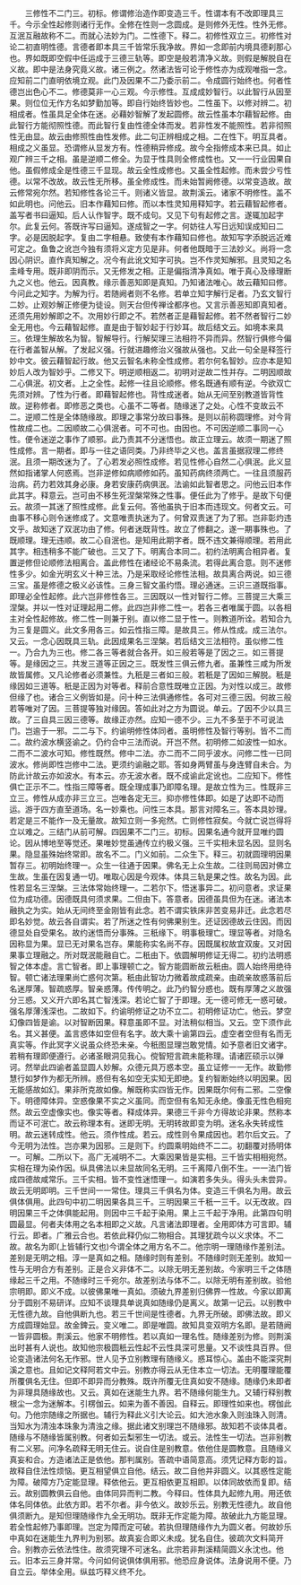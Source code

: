 <!-- { "loadSidebar": true } -->
　　三修性不二门三。初标。修谓修治造作即变造三千。性谓本有不改即理具三千。今示全性起修则诸行无作。全修在性则一念圆成。是则修外无性。性外无修。互泯互融故称不二。而就心法妙为门。二性德下。释二。初修性双立三。初修性对论二初直明性德。言德者即本具三千皆常乐我净故。界如一念即前内境具德刹那心也。界如既即空假中任运成于三德三轨等。即空是般若清净义故。则假是解脱自在义故。即中是法身究竟义故。诸三例之。然诸法皆可论于修性亦为成观唯指一念。应知前二门直明依境立观。此门及因果不二乃委示前二。令成圆行始终也。何者性德岂出色心不二。修德莫非一心三观。今示修性。互成成妙智行。以此智行从因至果。则位位无作方名如梦勤加等。即自行始终皆妙也。二性虽下。以修对辨二。初相成者。性虽具足全体在迷。必藉妙智解了发起圆修。故云性虽本尔藉智起修。由此智行方能彻照性德。而此智行复由性德全体而发。若非性发不能照性。若非彻照性无由显。故云由修照性由性发修。此二句正辨相成之相。二在性下。明互具者。相成之义虽显。恐谓修从显发方有。性德稍异修成。故今全指修成本来已具。如止观广辨三千之相。虽是逆顺二修全。为显于性具则全修成性也。又一一行业因果自他。虽假修成全是性德三千显现。故云全性成修也。又虽全性起修。而未尝少亏性德。以常不改故。故云性无所移。虽全修成性。而未始暂阙修德。以常变造故。故云修常宛尔然。若知修性各论三千。则诸义皆显。故荆溪云。诸家不明修性。盖不如此明也。问他云。旧本作藉知曰修。而以本性灵知用释知字。若云藉智起修者。盖写者书曰逼知。后人认作智字。既不成句。又见下句有起修之言。遂辄加起字尔。此复云何。答既许写曰逼知。遂成智之一字。何妨往人写日远知误成知曰二字。必是因脱起字。复由二字相悬。致使有本作藉知曰修也。故知写字添脱远近难可定之。鱼鲁之讹岂今独有须将义定方见是非。何者他既暗于三法妙义。尚将一念因心阴识。直作真知解之。况今有此讹文知字可执。岂不作灵知解邪。且灵知之名圭峰专用。既非即阴而示。又无修发之相。正是偏指清净真如。唯于真心及缘理断九之义也。他云。因真教。缘示善恶知即是真知。乃知诸法唯心。故云藉知曰修。今问此之知字。为解为行。若随阙者则不名修。若单立知字解行足者。乃玄文智行二妙。止观妙解正修便为徒设。则天台但传禅诠都序也。又言示善恶知即真知者。还须先用妙解即之不。次用妙行即之不。若然者正是藉智起修。若不然者智行二妙全无用也。今云藉智起修。直是由于智妙起于行妙耳。故后结文云。如境本来具三。依理生解故名为智。智解导行。行解契理三法相符不异而异。然智行俱修今偏在行者盖智从解。了发起义强。行就进趣修治义强故从强也。又此一句全是释签行妙中文。彼云藉智起行故。他又云智名未称全性成修。若尔何名智妙。应亦本是知妙后人改为智妙乎。二修又下。明逆顺相返二。初明对逆故二性并存。二明因顺故二心俱泯。初文者。上之全性。起修一往且论顺修。修名既通有顺有逆。今欲双亡先须对辨。了性为行者。即藉智起修也。背性成迷者。始从无间至别教道皆背性故。逆称修者。即修恶之类也。心虽不二等者。随缘迷了之处。心性不变故云不二。逆顺二性是全体随缘故。即理之事常分故曰事殊。是则以前称圆理修。对今背性故成二也。二因顺故二心俱泯者。可不可也。由因也。不可因逆顺二事同一心性。便令迷逆之事作了顺邪。此乃责其不分迷悟也。故正立理云。故须一期迷了照性成修。言一期者。即与一往之语同类。乃非终毕之义也。盖言虽据寂理二修终泯。且须一期改迷为了。了心若发必照性成修。若见性修心自然二心俱泯。此义显然如指诸掌人何惑焉。岂非逆修如病顺修如药。虽知药病终须两亡。一往且须服药治病。药力若效其身必康。身若安康药病俱泯。法谕如此智者思之。问他云旧本作此其字。释意云。岂可由不移生死涅槃常殊之性事。便任此为了修乎。是故下句便云。故须一其迷了照性成修。此复云何。答他虽执于旧本而违现文。何者文云。可由事不移心则令迷修成了。文意唯责执迷为了。何曾双责迷了为了邪。岂非彰灼违文乎。故知迷了双泯功由了修。何者迷既背性。故立了修翻之。遂一期事殊也。了既顺理。理无违顺。故二心自泯也。是知用此期字者。既不违文兼得顺理。若用此其字。相违稍多不能广破也。三又了下。明离合本同二。初约法明离合相异者。复置逆修但论顺修法相离合。盖此修性在诸经论不易条流。若得此离合意。则不迷修性多少。如金光明玄义十种三法。乃是采取经论修性法相。故具离合两说。如三德三宝。虽是修德之极义必该性。三身三智文虽约悟。理必通迷。三识三道既指事。即理必全性起修。此六岂非修性各三。三因既以一性对智行二修。三菩提三大乘三涅槃。并以一性对证理起用二修。此四岂非修二性一。若各三者唯属于圆。以各相主对全性起修故。修二性一则兼于别。直以修二显于性一。则教道所诠。若知合九为三复是圆义。此文多用各三。如云性指三障。是故具三。修从性成。成三法尔。又云。一念心因既具三轨。此因成果名三涅槃。若后结文三法相符。虽似修二性一。乃合九为三也。修二各三等者就合各开。如三般若等是了因之三。如三菩提等。是缘因之三。共发三道等正因之三。既发性三俱云修九者。虽兼性三咸为所发故皆属修。又凡论修者必须兼性。九秖是三者如三般。若秖是了因如三解脱。秖是缘因如三道等。秖是正因为对等者。释前合意性既唯立正因。为对性以成三。故修但缘了也。诸合三义例皆如是。问十种三法俱通修性。各可对三德三因。何故三般若等唯对了因。三菩提等独对缘因。答如此对之方为圆说。单云。了因不少以具三故。了三自具三因三德等。故缘正亦然。应知一德不少。三九不多至于不可说法门。岂逾于一邪。二二与下。约谕明修性体同者。虽明修性及智行等别。皆不二而二。故约波水横竖谕之。仍约合中三法而说。开岂不然。初明修二如波性一如水。二而不二波水可知。修性既然。修中二法。亦二而不二同乎波水。问修二性一已同波水。修尚即性岂修中二法。更须约谕融之耶。答如身两臂虽与身连臂自未合。为防此计故云亦如波水。有本云。亦无波水者。既不成谕此定讹也。二应知下。修性俱亡正示不二。性指三障等者。既全理成事乃即障名理。是故立性为三。性既非三立三。修性从成亦非三立三。岂唯各定无三。抑亦修性体即。如是了达即不动而运。游于四方直至道场。名一妙乘也。问性三本具。那言对障名三。答本具妙理。若定是三不能作一及无量故。故知立则一多宛然。亡则修性寂矣。今就亡说岂得将立以难之。三结门从前可解。四因果不二门三。初标。因果名通今就开显唯约圆论。因从博地至等觉还。果唯妙觉虽通传立约极义强。三千实相未显名因。显则名果。隐显虽殊始终常即。故名不二。门义如前。二众生下。释三。初就圆理明因果暂存三。初明始终理一。众生一往通于因果。佛名无上众生故。二往则局因对佛立生故。生虽在因复通一切。唯取心因是今观体。体具三轨是果之性。故名为因。此性若显名三涅槃。三法体常始终理一。二若尔下。悟迷事异二。初问意者。求证果位为成功德。因德既具何须求果。二但由下。答意者。因德虽具但为在迷。诸法本融执之为实。始从无间终至金刚皆有此念。若不谓实铁床非苦变易非迁。此念若尽即名妙觉。故云各自谓实。若了所迷之性有何佛果别生。还证因德故云住因。而因德显处自受果名。故约迷悟而分事殊。三秖缘下。明事极理亡。理显等者。对隐名因称显为果。显已无对果名岂存。果能称实名尚不存。因既属权故宜双废。又对因果事立理融之。所对既泯能融自亡。二秖由下。依圆解明修证无得二。初约法明惑智之体本虚。言亡智者。即上事理顿亡之。智方能圆断故云秖由。圆人始终用绝待智。顿亡诸法理果尚亡惑何次第。秖由此智功力微着故成疏亲。由疏亲故惑落前后名迷厚薄。智疏惑厚。智亲惑薄。传传明之。此乃约智分惑也。既有厚薄之义故强分三惑。又义开六即名其亡智浅深。若论亡智了于即理。无一德可修无一惑可破。强名厚薄浅深也。二故如下。约谕明修证之功不立二。初明修证功亡。他云。梦空幻像四皆是谕。以对智断因果。释意虽即不显。对法稍似相当。又云。空下须作此名。其义甚便。盖言惑体如空但有名字。故大乘十谕第四云。虚空者空但有名而无真实等。作此冥字义说虽众终恐未亲。今秖图显理岂敢党情。如予意者旧文诸字。若稍有理即便遵行。必诸圣眼洞见我心。傥智短言疏未能称理。请诸匠硕示以弹诃。然举此四谕者盖显圆人妙解。众德元具万惑本空。虽立证修一一无作。故勤修慧行如梦作为都无所辨。惑但有名如空无实知无即绝。复约智断始终以明因果。因无能感故如幻。果非所克故如像。解既称实四皆无作。因果既尔何有二邪。二空像下。明德障体异。空惑像果不实之义虽同。而空但有名知无永绝。像虽无性色相宛然。故云空虚像实也。像实等者。释成体异。果德三千非今方得故论非果。然称本而证不可泯亡。故云称理本有。迷即无明。无明转故即变为明。迷名永失转成性明。故云迷转成性。他云。须作性成。若云。成性则令果成因也。若尔后文云。了今无明为法性。岂亦果为因邪。三是则下。约圆乘明始终不二二。初翻覆对扬明体一。可解。二所以下。高广无减明不二。大乘因果皆是实相。三千皆实相相宛然。实相在理为染作因。纵具佛法以未显故同名无明。三千离障八倒不生。一一法门皆成四德故咸常乐。三千实相。皆不变性迷悟理一。如演若多失头。得头头未尝异。故云无明即明。三千世间一一常住。理具三千俱名为体。变造三千俱名为用。故云俱体俱用。此四句中初二明因果各具三千。三明因果三千秖一三千。以无改故。四明因果三千之体俱能起用。则因中三千起于染用。果上三千起于净用。此第四句明圆最显。何者夫体用之名本相即之义故。凡言诸法即理者。全用即体方可言即。辅行云。即者。广雅云合也。若依此释仍似二物相合。其理犹疏今以义求体。不二故。故名为即(上皆辅行文也)今谓全体之用方名不二。他宗明一理随缘作差别法。差别是无明之相。淳一是真如之相。随缘时则有差别。不随缘时则无差别。故知一性与无明合方有差别。正是合义非体不二。以除无明无差别故。今家明三千之体随缘起三千之用。不随缘时三千宛尔。故差别法与体不二。以除无明有差别故。验他宗明即。即义不成。以彼佛果唯一真如。须破九界差别归佛界一性故。今家以即离分于圆别不易研详。应知不谈理具单说真如随缘仍是离义。故第一记云。以别教中无性德九故。自他俱断九也。若三千世间是性德者。九界无所破。即佛法故。即义方成圆理始显。故金錍云。变义唯二。即是唯圆。故知具变双明方名即。是若随阙一皆非圆极。荆溪云。他家不明修性。若以真如一理名性。随缘差别为修。则荆溪出时甚有人说也。故知他宗极圆秖云性起不云性具深可思量。又不谈性具百界。但论变造诸法何名无作邪。世人见予立别教理有随缘义。惑耳惊心。盖由不能深究荆溪之意也。且如记文释阿若文中云。别教亦得云从无住本立一切法。无明覆理能覆所覆俱名无住。但即不即异而分教殊。既许所覆无住真如安不随缘。随缘仍未即者为非理具随缘故也。又云。真如在迷能生九界。若不随缘何能生九。又辅行释别教根尘一念为迷解本。引楞伽云。如来为善不善因。自释云。即理性如来也。楞伽此句。乃他宗随缘之所据也。辅行为释此义引大论云。如大池水象入则浊珠入则清。当知水为清浊本珠象为清浊之缘。据此诸文别理岂不随缘邪。故知若不谈体具者。随缘与不随缘皆属别教。何者如云梨邪生一切法。或云。法性生一切法。岂非别教有二义邪。问净名疏释无明无住云。说自住是别教意。依他住是圆教意。且随缘义真妄和合。方造诸法正是依他。那判属别。答疏中语简意高。须凭记释方彰的旨。故释自住法性烦恼。更互相望俱立自他。结云。故二自他并非圆义。以其惑性定能为障。破障方乃定能显理。释依他云。更互相依更互相即。以体同故依而复即。结云。故别圆教俱云自他。由体同异而判二教。今释曰。性体具九起修九用。用还依体名同体依。此依方即。若不尔者。非今依义。故妙乐云。别教无性德九。故自他俱须断九。是知但理随缘作九全无明功。既非无作定能为障。故破此九方能显理。若全性起修乃事即理。岂定为障而定可破。若执但理随缘作九为圆义者。何故妙乐中真如在迷能生九界判为别邪。故真妄合即义未成。犹名自住。彼疏次文料简开合。别教亦云依法性住。故须究理不可迷名。此宗若非荆溪精简圆义永沈也。他云。旧本云三身并常。今问如何说俱体俱用邪。他恐应身说体。法身说用不便。乃自立云。举体全用。纵兹巧释义终不允。
